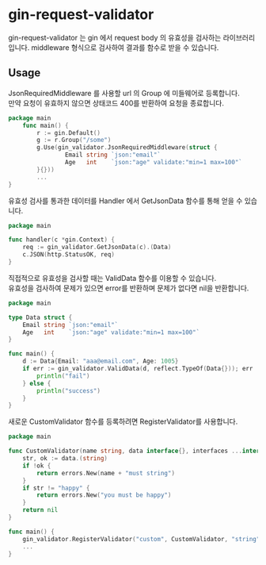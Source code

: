 # gin-request-validator
gin-request-validator 는 gin 에서 request body 의 유효성을 검사하는 라이브러리입니다.
middleware 형식으로 검사하여 결과를 함수로 받을 수 있습니다.

## Usage
JsonRequiredMiddleware 를 사용할 url 의 Group 에 미들웨어로 등록합니다.  
만약 요청이 유효하지 않으면 상태코드 400를 반환하여 요청을 종료합니다.
```go
package main
    func main() {
    	r := gin.Default()
    	g := r.Group("/some")
        g.Use(gin_validator.JsonRequiredMiddleware(struct {
    	        Email string `json:"email"`
    	        Age   int    `json:"age" validate:"min=1 max=100"`
        }{}))
    	...
}
```
유효성 검사를 통과한 데이터를 Handler 에서 GetJsonData 함수를 통해 얻을 수 있습니다.
```go
package main

func handler(c *gin.Context) {
	req := gin_validator.GetJsonData(c).(Data)
	c.JSON(http.StatusOK, req)
}
```
직접적으로 유효성을 검사할 때는 ValidData 함수를 이용할 수 있습니다.  
유효성을 검사하여 문제가 있으면 error를 반환하며 문제가 없다면 nil을 반환합니다.  
```go
package main

type Data struct {
	Email string `json:"email"`
	Age   int    `json:"age" validate:"min=1 max=100"`
}

func main() {
	d := Data{Email: "aaa@email.com", Age: 1005}
	if err := gin_validator.ValidData(d, reflect.TypeOf(Data{})); err != nil {
		println("fail")
	} else {
		println("success")
	}
}
```
새로운 CustomValidator 함수를 등록하려면 RegisterValidator를 사용합니다.  
```go
package main

func CustomValidator(name string, data interface{}, interfaces ...interface{}) error {
	str, ok := data.(string)
	if !ok {
		return errors.New(name + "must string")
    }
	if str != "happy" {
		return errors.New("you must be happy")
	}
	return nil
}

func main() {
	gin_validator.RegisterValidator("custom", CustomValidator, "string")
	...
}
``` 